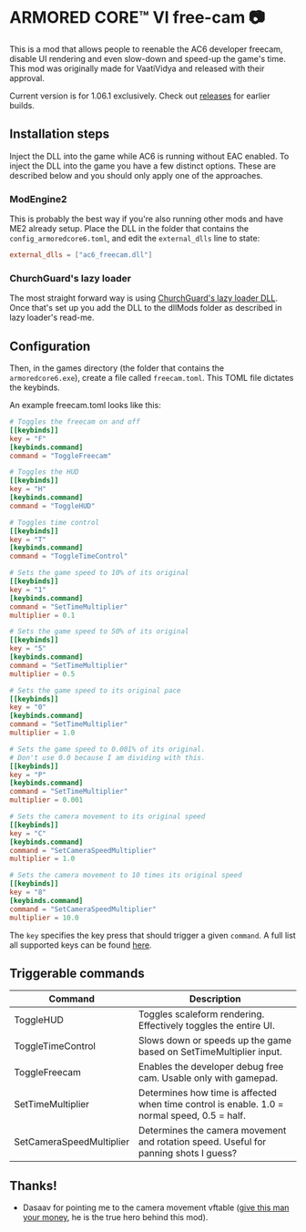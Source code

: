 # ARMORED CORE™ VI free-cam :camera:

This is a mod that allows people to reenable the AC6 developer freecam,
disable UI rendering and even slow-down and speed-up the game's time.
This mod was originally made for VaatiVidya and released with their approval.

Current version is for 1.06.1 exclusively.
Check out [releases](https://github.com/vswarte/ac6-freecam/releases) for 
earlier builds.

## Installation steps

Inject the DLL into the game while AC6 is running without EAC enabled. To
inject the DLL into the game you have a few distinct options. These are
described below and you should only apply one of the approaches.

### ModEngine2
This is probably the best way if you're also running other mods and have ME2 
already setup. Place the DLL in the folder that contains the
`config_armoredcore6.toml`, and edit the `external_dlls` line to state:
```toml
external_dlls = ["ac6_freecam.dll"]
```

### ChurchGuard's lazy loader
The most straight forward way is using
[ChurchGuard's lazy loader DLL](https://www.nexusmods.com/darksouls3/mods/677).
Once that's set up you add the DLL to the dllMods folder as described in lazy
loader's read-me.

## Configuration
Then, in the games directory (the folder that contains the `armoredcore6.exe`),
create a file called `freecam.toml`. This TOML file dictates the keybinds.

An example freecam.toml looks like this:
```toml
# Toggles the freecam on and off
[[keybinds]]
key = "F"
[keybinds.command]
command = "ToggleFreecam"

# Toggles the HUD
[[keybinds]]
key = "H"
[keybinds.command]
command = "ToggleHUD"

# Toggles time control
[[keybinds]]
key = "T"
[keybinds.command]
command = "ToggleTimeControl"

# Sets the game speed to 10% of its original
[[keybinds]]
key = "1"
[keybinds.command]
command = "SetTimeMultiplier"
multiplier = 0.1

# Sets the game speed to 50% of its original
[[keybinds]]
key = "5"
[keybinds.command]
command = "SetTimeMultiplier"
multiplier = 0.5

# Sets the game speed to its original pace
[[keybinds]]
key = "0"
[keybinds.command]
command = "SetTimeMultiplier"
multiplier = 1.0

# Sets the game speed to 0.001% of its original.
# Don't use 0.0 because I am dividing with this.
[[keybinds]]
key = "P"
[keybinds.command]
command = "SetTimeMultiplier"
multiplier = 0.001

# Sets the camera movement to its original speed
[[keybinds]]
key = "C"
[keybinds.command]
command = "SetCameraSpeedMultiplier"
multiplier = 1.0

# Sets the camera movement to 10 times its original speed
[[keybinds]]
key = "8"
[keybinds.command]
command = "SetCameraSpeedMultiplier"
multiplier = 10.0
```

The `key` specifies the key press that should trigger a given `command`.
A full list all supported keys can be found [here](keys.txt).

## Triggerable commands
| Command                  | Description                                                                                  |
|--------------------------|----------------------------------------------------------------------------------------------|
| ToggleHUD                | Toggles scaleform rendering. Effectively toggles the entire UI.                              |
| ToggleTimeControl        | Slows down or speeds up the game based on SetTimeMultiplier input.                           |
| ToggleFreecam            | Enables the developer debug free cam. Usable only with gamepad.                              |
| SetTimeMultiplier        | Determines how time is affected when time control is enable. 1.0 = normal speed, 0.5 = half. |
| SetCameraSpeedMultiplier | Determines the camera movement and rotation speed. Useful for panning shots I guess?         |

## Thanks!
- Dasaav for pointing me to the camera movement vftable ([give this man your money](https://ko-fi.com/dasaav), he is the true hero behind this mod).
